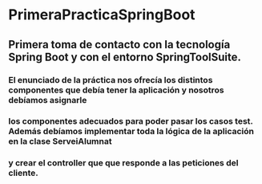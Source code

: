 # PrimeraPracticaSpringBoot

## Primera toma de contacto con la tecnología Spring Boot y con el entorno SpringToolSuite.

### El enunciado de la práctica nos ofrecía los distintos componentes que debía tener la aplicación y nosotros debíamos asignarle
### los componentes adecuados para poder pasar los casos test. Además debíamos implementar toda la lógica de la aplicación en la clase ServeiAlumnat
### y crear el controller que que responde a las peticiones del cliente.
